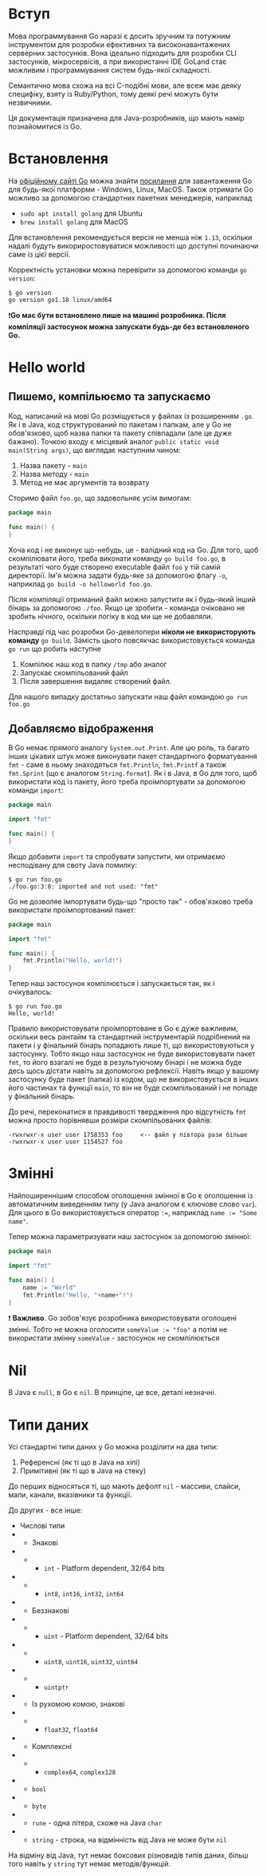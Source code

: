 # Вступ

Мова программування Go наразі є досить зручним та потужним інструментом для розробки 
ефективних та високонавантажених серверних застосунків. Вона ідеально підходить для 
розробки CLI застосунків, мікросервісів, а при використанні IDE GoLand стає можливим
і программування систем будь-якої складності.

Семантично мова схожа на всі C-подібні мови, але всеж має деяку специфіку, взяту із
Ruby/Python, тому деякі речі можуть бути незвичними.


Ця документація призначена для Java-розробників, що мають намір познайомитися із Go.

# Встановлення

На [офіційному сайті Go](https://go.dev/) можна знайти [посилання](https://go.dev/dl/) 
для завантаження Go для будь-якої платформи - Windows, Linux, MacOS. Також отримати
Go можливо за допомогою стандартних пакетних менеджерів, наприклад

- `sudo apt install golang` для Ubuntu
- `brew install golang` для MacOS

Для встановлення рекомендується версія не менша ніж `1.13`, оскільки надалі будуть 
викориростовуватися можливості що доступні починаючи саме із цієї версії.

Корректність установки можна перевірити за допомогою команди `go version`:

```
$ go version
go version go1.18 linux/amd64
```

❗**Go має бути встановлено лише на машині розробника. Після компіляції застосунок 
можна запускати будь-де без встановленого Go.**

# Hello world

## Пишемо, компільюємо та запускаємо
Код, написаний на мові Go розміщується у файлах із розширенням `.go`. Як і в Java, 
код структурований по пакетам і папкам, але у Go не обов'язково, щоб назва папки 
та пакету співпадали (але це дуже бажано). Точкою входу є місцевий аналог 
`public static void main(String args)`, що виглядає наступним чином:
1. Назва пакету - `main`
2. Назва методу - `main`
3. Метод не має аргументів та возврату

Сторимо файл `foo.go`, що задовольняє усім вимогам:

```go
package main

func main() {
}
```

Хоча код і не виконує що-небудь, це - валідний код на Go. 
Для того, щоб скомпілювати його, треба виконати команду `go build foo.go`, в результаті
чого буде створено executable файл `foo` у тій самій директорії. Ім'я можна задати
будь-яке за допомогою флагу `-o`, наприклад `go build -o helloworld foo.go`.

Після компіляції отриманий файл можно запустити як і будь-який інший бінарь
за допомогою `./foo`. Якщо це зробити - команда очіковано не зробить нічного, 
оскільки логіку в код ми ще не добавляли.

Насправді під час розробки Go-девелопери **ніколи не використорують команду** `go build`.
Замість цього повсякчас використовується команда `go run` що робить наступне
1. Компілює наш код в папку `/tmp` або аналог
2. Запускає скомпільований файл
3. Після завершення видаляє створений файл.

Для нашого випадку достатньо запускати наш файл командою `go run foo.go`

## Добавляємо відображення

В Go немає прямого аналогу `System.out.Print`. Але цю роль, та багато інших цікавих
штук може виконувати пакет стандартного форматування `fmt` - саме в ньому знаходяться
`fmt.Println`, `fmt.Printf` а також `fmt.Sprint` (що є аналогом `String.format`).
Як і в Java, в Go для того, щоб використати код із пакету, його треба проімпортувати 
за допомогою команди `import`:

```go
package main

import "fmt"

func main() {
}
```

Якщо добавити `import` та спробувати запустити, ми отримаємо несподівану для своту Java
помилку:

```
$ go run foo.go
./foo.go:3:8: imported and not used: "fmt"
```

Go не дозволяе імпортувати будь-що "просто так" - обов'язково треба використати 
проімпортований пакет:

```go
package main

import "fmt"

func main() {
    fmt.Println("Hello, world!")
}
```

Тепер наш застосунок компілюється і запускається так, як і очікувалось:
```
$ go run foo.go
Hello, world!
```

Правило використовувати проімпортоване в Go є дуже важливим, оскільки весь рантайм та 
стандартний інструментарій подрібнений на пакети і у фінальний бінарь попадають лише
ті, що використовуються у застосунку. Тобто якщо наш застосунок не буде 
використовувати пакет `fmt`, то його взагалі не буде в результуючому бінарі і не можна
буде десь щось дістати навіть за допомогою рефлексії. Навіть якщо у вашому застосунку
буде пакет (папка) із кодом, що не використовується в інших його частинах та функції
`main`, то він не буде скомпільований і не попаде у фінальний бінарь.

До речі, переконатися в правдивості твердження про відсутність `fmt` можна просто 
порівнявши розміри скомпільованих файлів:

```
-rwxrwxr-x user user 1758353 foo     <-- файл у півтора рази більше
-rwxrwxr-x user user 1154527 foo
```

# Змінні

Найпоширеннішим способом оголошення змінної в Go є оголошення із автоматичним виведенням
типу (у Java аналогом є ключове слово `var`). Для цього в Go використовується оператор 
`:=`, наприклад `name := "Some name"`.

Тепер можна параметризувати наш застосунок за допомогою змінної:

```go
package main

import "fmt"

func main() {
	name := "World"
	fmt.Println("Hello, "+name+"!")
}
```

❗ **Важливо**. Go зобов'язує розробника використовувати оголошені змінні. Тобто не
можна оголосити `someValue := "foo"` а потім не використати змінну `someValue` - 
застосунок не скомпілюється

# Nil

В Java є `null`, в Go є `nil`. В принціпе, це все, деталі незначні.

# Типи даних

Усі стандартні типи даних у Go можна розділити на два типи:
1. Референсні (як ті що в Java на хіпі)
2. Примітивні (як ті що в Java на стеку)

До перших відносяться ті, що мають дефолт `nil` - массиви, слайси, мапи, канали, вказівники та функції.

До других - все інше:
- Числові типи
- - Знакові
- - - `int` - Platform dependent, 32/64 bits
- - - `int8`, `int16`, `int32`, `int64`
- - Беззнакові
- - - `uint` - Platform dependent, 32/64 bits
- - - `uint8`, `uint16`, `uint32`, `uint64`
- - - `uintptr`
- - Із рухомою комою, знакові
- - - `float32`, `float64`
- - Комплексні
- - - `complex64`, `complex128`
- - `bool`
- - `byte`
- - `rune` - одна літера, схоже на Java `char`
- - `string` - строка, на відмінність від Java не може бути `nil`

На відміну від Java, тут немає боксових різновидів типів даних, більш того навіть у `string` тут немає
методів/функцій. 
